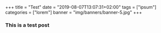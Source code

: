 +++
title = "Test"
date = "2019-08-07T13:07:31+02:00"
tags = ["ipsum"]
categories = ["lorem"]
banner = "img/banners/banner-5.jpg"
+++

### This is a test post


